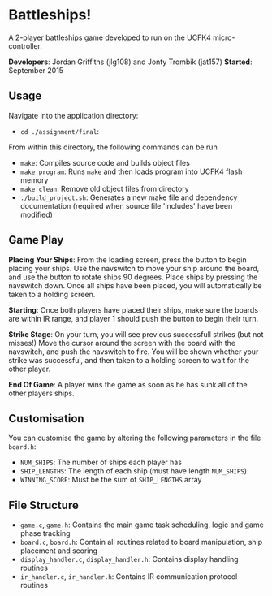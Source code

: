 # Battleships!

A 2-player battleships game developed to run on the UCFK4 micro-controller.

**Developers**: Jordan Griffiths (jlg108) and Jonty Trombik (jat157)
**Started**: September 2015

## Usage
Navigate into the application directory:
  - `cd ./assignment/final`:

From within this directory, the following commands can be run

  - `make`: Compiles source code and builds object files
  - `make program`: Runs `make` and then loads program into UCFK4 flash memory
  - `make clean`: Remove old object files from directory
  - `./build_project.sh`: Generates a new make file and dependency documentation (required when source file 'includes' have been modified)

## Game Play
**Placing Your Ships**: From the loading screen, press the button to begin placing your ships. Use the navswitch to move your ship around the board, and use the button to rotate ships 90 degrees. Place ships by pressing the navswitch down. Once all ships have been placed, you will automatically be taken to a holding screen.

**Starting**: Once both players have placed their ships, make sure the boards are within IR range, and player 1 should push the button to begin their turn.

**Strike Stage**: On your turn, you will see previous successfull strikes (but not misses!) Move the cursor around the screen with the board with the navswitch, and push the navswitch to fire. You will be shown whether your strike was successful, and then taken to a holding screen to wait for the other player.

**End Of Game**: A player wins the game as soon as he has sunk all of the other players ships.

## Customisation
You can customise the game by altering the following parameters in the file `board.h`:
  - `NUM_SHIPS`: The number of ships each player has
  - `SHIP_LENGTHS`: The length of each ship (must have length `NUM_SHIPS`)
  - `WINNING_SCORE`: Must be the sum of `SHIP_LENGTHS` array

## File Structure
  - `game.c`, `game.h`: Contains the main game task scheduling, logic and game phase tracking
  - `board.c`, `board.h`: Contain all routines related to board manipulation, ship placement and scoring
  - `display_handler.c`, `display_handler.h`: Contains display handling routines
  - `ir_handler.c`, `ir_handler.h`: Contains IR communication protocol routines
